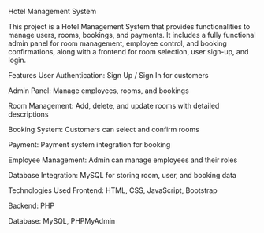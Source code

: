 Hotel Management System

This project is a Hotel Management System that provides functionalities to manage users, rooms, bookings, and payments. It includes a fully functional admin panel for room management, employee control, and booking confirmations, along with a frontend for room selection, user sign-up, and login.

Features
User Authentication: Sign Up / Sign In for customers

Admin Panel: Manage employees, rooms, and bookings

Room Management: Add, delete, and update rooms with detailed descriptions

Booking System: Customers can select and confirm rooms

Payment: Payment system integration for booking

Employee Management: Admin can manage employees and their roles

Database Integration: MySQL for storing room, user, and booking data

Technologies Used
Frontend: HTML, CSS, JavaScript, Bootstrap

Backend: PHP

Database: MySQL, PHPMyAdmin
